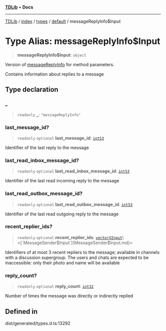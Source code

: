 [**TDLib**](../../../../../../README.md) • **Docs**

***

[TDLib](../../../../../../modules.md) / [index](../../../../../README.md) / [types](../../../README.md) / [default](../README.md) / messageReplyInfo$Input

# Type Alias: messageReplyInfo$Input

> **messageReplyInfo$Input**: `object`

Version of [messageReplyInfo](messageReplyInfo.md) for method parameters.

Contains information about replies to a message

## Type declaration

### \_

> `readonly` **\_**: `"messageReplyInfo"`

### last\_message\_id?

> `readonly` `optional` **last\_message\_id**: [`int53`](int53.md)

Identifier of the last reply to the message

### last\_read\_inbox\_message\_id?

> `readonly` `optional` **last\_read\_inbox\_message\_id**: [`int53`](int53.md)

Identifier of the last read incoming reply to the message

### last\_read\_outbox\_message\_id?

> `readonly` `optional` **last\_read\_outbox\_message\_id**: [`int53`](int53.md)

Identifier of the last read outgoing reply to the message

### recent\_replier\_ids?

> `readonly` `optional` **recent\_replier\_ids**: [`vector$Input`](vector$Input.md)\<[`MessageSender$Input`](MessageSender$Input.md)\>

Identifiers of at most 3 recent repliers to the message; available in channels with a discussion supergroup. The users and chats are expected to be inaccessible: only their photo and name will be available

### reply\_count?

> `readonly` `optional` **reply\_count**: [`int32`](int32.md)

Number of times the message was directly or indirectly replied

## Defined in

dist/generated/types.d.ts:13292
